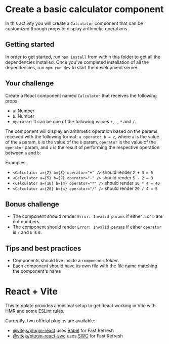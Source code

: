 # Create a basic calculator component
In this activity you will create a `Calculator` component that can be customized through props to display arithmetic operations.

## Getting started
In order to get started, run `npm install` from within this folder to get all the dependencies installed. Once you've completed installation of all the dependencies, run `npm run dev` to start the development server.

## Your challenge
Create a React component named `Calculator` that receives the following props:
- `a`: Number
- `b`: Number
- `operator`: It can be one of the following values `+`, `-`, `*` and `/`.

The component will display an arithmetic operation based on the params received with the following format: `a operator b = z`, where `a` is the value of the `a` param, `b` is the value of the `b` param, `operator` is the value of the `operator` param, and `z` is the result of performing the respective operation between `a` and `b`:

Examples:

- `<Calculator a={2} b={3} operator="+" />`  should render `2 + 3 = 5`
- `<Calculator a={5} b={2} operator="-" />`  should render `5 - 2 = 3`
- `<Calculator a={10} b={4} operator="*" />`  should render `10 * 4 = 40`
- `<Calculator a={20} b={4} operator="/" />`  should render `20 / 4 = 5`

##  Bonus challenge
- The component should render `Error: Invalid params` if either `a` or `b` are not numbers.
- The component should render `Error: Invalid params` if either `operator` is `/` and `b` is `0`.

## Tips and best practices
- Components should live inside a `components` folder.
- Each component should have its own file with the file name matching the component's name


# React + Vite

This template provides a minimal setup to get React working in Vite with HMR and some ESLint rules.

Currently, two official plugins are available:

- [@vitejs/plugin-react](https://github.com/vitejs/vite-plugin-react/blob/main/packages/plugin-react/README.md) uses [Babel](https://babeljs.io/) for Fast Refresh
- [@vitejs/plugin-react-swc](https://github.com/vitejs/vite-plugin-react-swc) uses [SWC](https://swc.rs/) for Fast Refresh
